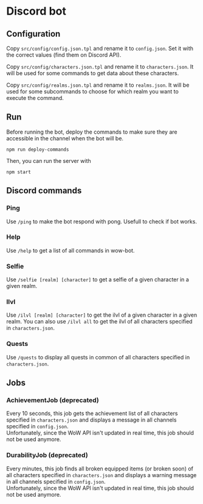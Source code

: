 # Discord bot

## Configuration

Copy `src/config/config.json.tpl` and rename it to `config.json`. Set it with the correct values (find them on Discord API).

Copy `src/config/characters.json.tpl` and rename it to `characters.json`. It will be used for some commands to get data about these characters.

Copy `src/config/realms.json.tpl` and rename it to `realms.json`. It will be used for some subcommands to choose for which realm you want to execute the command.

## Run

Before running the bot, deploy the commands to make sure they are accessible in the channel when the bot will be.
```
npm run deploy-commands
```

Then, you can run the server with
```
npm start
```

## Discord commands

### Ping

Use `/ping` to make the bot respond with pong. Usefull to check if bot works.

### Help

Use `/help` to get a list of all commands in wow-bot.

### Selfie

Use `/selfie [realm] [character]` to get a selfie of a given character in a given realm.

### Ilvl

Use `/ilvl [realm] [character]` to get the ilvl of a given character in a given realm. You can also use `/ilvl all` to get the ilvl of all characters specified in `characters.json`.

### Quests

Use `/quests` to display all quests in common of all characters specified in `characters.json`.

## Jobs

### AchievementJob (deprecated)

Every 10 seconds, this job gets the achievement list of all characters specified in `characters.json` and displays a message in all channels specified in `config.json`.\
Unfortunately, since the WoW API isn't updated in real time, this job should not be used anymore.

### DurabilityJob (deprecated)

Every minutes, this job finds all broken equipped items (or broken soon) of all characters specified in `characters.json` and displays a warning message in all channels specified in `config.json`.\
Unfortunately, since the WoW API isn't updated in real time, this job should not be used anymore.
